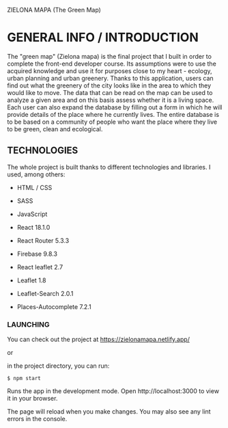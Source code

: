 ZIELONA MAPA (The Green Map)

# GENERAL INFO / INTRODUCTION

The "green map" (Zielona mapa) is the final project that I built in order to complete the front-end developer course. Its assumptions were to use the acquired knowledge and use it for purposes close to my heart - ecology, urban planning and urban greenery. Thanks to this application, users can find out what the greenery of the city looks like in the area to which they would like to move. The data that can be read on the map can be used to analyze a given area and on this basis assess whether it is a living space. Each user can also expand the database by filling out a form in which he will provide details of the place where he currently lives. The entire database is to be based on a community of people who want the place where they live to be green, clean and ecological.

## TECHNOLOGIES

The whole project is built thanks to different technologies and libraries. I used, among others:

- HTML / CSS
- SASS
- JavaScript
- React 18.1.0
- React Router 5.3.3
- Firebase 9.8.3

- React leaflet 2.7
- Leaflet 1.8
- Leaflet-Search 2.0.1
- Places-Autocomplete 7.2.1

### LAUNCHING

You can check out the project at https://zielonamapa.netlify.app/

or

in the project directory, you can run:

```
$ npm start
```

Runs the app in the development mode. Open http://localhost:3000 to view it in your browser.

The page will reload when you make changes. You may also see any lint errors in the console.
